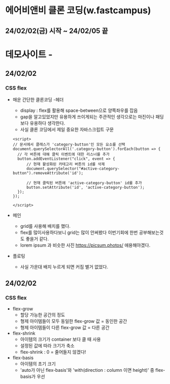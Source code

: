 # 에어비앤비 클론 코딩(w.fastcampus)

## 24/02/02(금) 시작 ~ 24/02/05 끝

<h1>데모사이트 - <a></a></h1>

<h2>24/02/02</h2>
<h3>CSS flex</h3>

- 매운 간단한 클론코딩 -헤더

  - display : flex를 활용해 space-between으로 양쪽좌우를 잡음
  - gap을 알고있었지만 유용하게 쓰이게되는 주관적인 생각으로는 마진이나 패딩보다 유용하다 생각한다.
  - 사실 클론 코딩에서 제일 중요한 자바스크립트 구문

  ```
  <script>
  // 문서에서 클래스가 'category-button'인 모든 요소를 선택
  document.querySelectorAll('.category-button').forEach(button => {
    // 각 버튼에 대해 클릭 이벤트에 대한 리스너를 추가
    button.addEventListener("click", event => {
        // 현재 활성화된 카테고리 버튼의 id를 삭제
        document.querySelector("#active-category-button").removeAttribute('id');

        // 현재 클릭된 버튼에 'active-category-button' id를 추가
        button.setAttribute('id', 'active-category-button');
    });
  });

  </script>
  ```

- 메인
  - grid를 사용해 배치를 했다.
  - flex를 많이사용하다보니 grid는 많이 안써봤다 이번기회에 한번 공부해보는것도 좋을거 같다.
  - lorem ipsum 과 비슷한 사진 https://picsum.photos/ 애용해야겠다.
- 플로팅
  - 사실 가운대 배치 누르게 되면 커짐 별거 없었다.

<h2>24/02/02</h2>
<h3>CSS flex</h3>

- flex-grow
  - 할당 가능한 공간의 정도
  - 형제 아이템들이 모두 동일한 flex-grow 값 = 동인한 공간
  - 형제 아이템들이 다른 flex-grow 값 = 다른 공간
- flex-shrink
  - 아이템의 크기가 container 보다 클 때 사용
  - 설정된 값에 따라 크기가 축소
  - flex-shrink : 0 = 줄어들지 않겠다!
- flex-basis
  - 아이템의 초기 크기
  - 'auto가 아닌 flex-basis'와 'with(direction : column 이면 height)' 중 flex-basis가 우선
